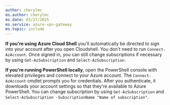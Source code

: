 ```yaml
---
author: cherylmc
ms.author: cherylmc
ms.date: 03/27/2025
ms.service: azure-vpn-gateway
ms.topic: include
---
```

**If you're using Azure Cloud Shell** you'll automatically be directed to sign into your account after you open Cloudshell. You don't need to run `Connect-AzAccount`. Once signed in, you can still change subscriptions if necessary by using `Get-AzSubscription` and `Select-AzSubscription`.

**If you're running PowerShell locally**, open the PowerShell console with elevated privileges and connect to your Azure account. The `Connect-AzAccount` cmdlet prompts you for credentials. After you authenticate, it downloads your account settings so that they're available to Azure PowerShell. You can change subscription by using `Get-AzSubscription` and `Select-AzSubscription -SubscriptionName "Name of subscription"`.